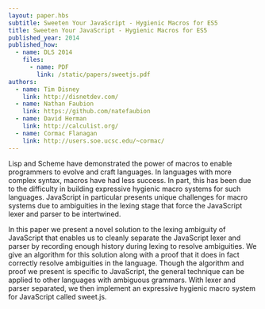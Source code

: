 ```yaml
---
layout: paper.hbs
subtitle: Sweeten Your JavaScript - Hygienic Macros for ES5
title: Sweeten Your JavaScript - Hygienic Macros for ES5
published_year: 2014
published_how:
  - name: DLS 2014
    files:
      - name: PDF
        link: /static/papers/sweetjs.pdf
authors:
  - name: Tim Disney
    link: http://disnetdev.com/
  - name: Nathan Faubion
    link: https://github.com/natefaubion
  - name: David Herman
    link: http://calculist.org/
  - name: Cormac Flanagan
    link: http://users.soe.ucsc.edu/~cormac/
---
```


Lisp and Scheme have demonstrated the power of macros to
enable programmers to evolve and craft languages. In languages with
more complex syntax, macros have had less success. In part, this has
been due to the difficulty in building expressive hygienic macro
systems for such languages. JavaScript in particular presents unique
challenges for macro systems due to ambiguities in the lexing stage
that force the JavaScript lexer and parser to be intertwined.

In this paper we present a novel solution to the lexing ambiguity of
JavaScript that enables us to cleanly separate the JavaScript lexer
and parser by recording enough history during lexing to resolve
ambiguities. We give an algorithm for this solution along with a
proof that it does in fact correctly resolve ambiguities in the
language. Though the algorithm and proof we present is specific to
JavaScript, the general technique can be applied to other languages
with ambiguous grammars.
With lexer and parser separated, we then implement
an expressive hygienic macro system for JavaScript called sweet.js.
